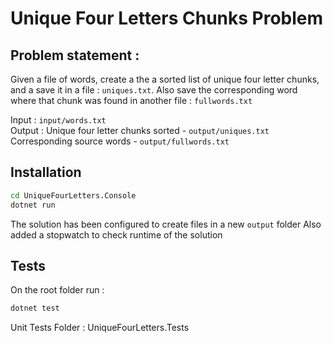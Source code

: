 # Unique Four Letters Chunks Problem

## Problem statement : 
Given a file of words, create a the a sorted list of unique four letter chunks, and a save it in a file : `uniques.txt`. Also save the corresponding word where that chunk was found in another file : `fullwords.txt` 

Input : ``input/words.txt``  
Output : Unique four letter chunks sorted - ``output/uniques.txt``
         Corresponding source words - ``output/fullwords.txt``


## Installation
```bash
cd UniqueFourLetters.Console
dotnet run 
```
The solution has been configured to create files in a new `output` folder 
Also added a stopwatch to check runtime of the solution


## Tests

On the root folder run : 
```bash
dotnet test 
```

Unit Tests Folder : UniqueFourLetters.Tests
